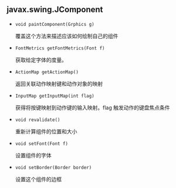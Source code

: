## javax.swing.JComponent

* `void paintComponent(Grphics g)`

    覆盖这个方法来描述应该如何绘制自己的组件
    
* `FontMetrics getFontMetrics(Font f)`

    获取给定字体的度量。
    
* `ActionMap getActionMap()`

    返回关联动作映射键和动作对象的映射
    
* `InputMap getInputMap(int flag)`

    获得将按键映射到动作键的输入映射。flag 触发动作的键盘焦点条件
    
* `void revalidate()`

    重新计算组件的位置和大小
    
* `void setFont(Font f)`

    设置组件的字体
    
* `void setBorder(Border border)`

    设置这个组件的边框